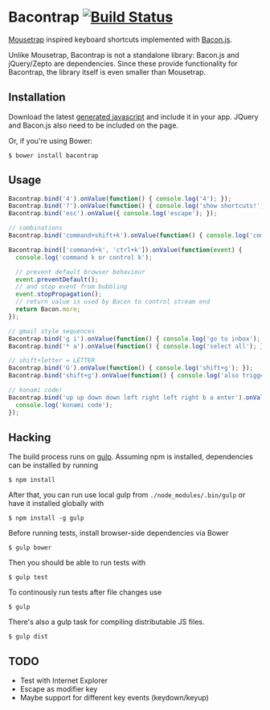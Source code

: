 # Bacontrap [![Build Status](https://travis-ci.org/lautis/bacontrap.png?branch=master)](https://travis-ci.org/lautis/bacontrap)

[Mousetrap](https://github.com/ccampbell/mousetrap) inspired keyboard
shortcuts implemented with [Bacon.js](https://github.com/raimohanska/bacon.js).

Unlike Mousetrap, Bacontrap is not a standalone library: Bacon.js and
jQuery/Zepto are dependencies. Since these provide functionality for
Bacontrap, the library itself is even smaller than Mousetrap.

## Installation

Download the latest [generated
javascript](https://github.com/lautis/bacontrap/raw/master/bacontrap.js) and
include it in your app. JQuery and Bacon.js also need to be included on the page.

Or, if you're using Bower:

    $ bower install bacontrap

## Usage

```javascript
Bacontrap.bind('4').onValue(function() { console.log('4'); });
Bacontrap.bind('?').onValue(function() { console.log('show shortcuts!'); });
Bacontrap.bind('esc').onValue({ console.log('escape'); });

// combinations
Bacontrap.bind('command+shift+k').onValue(function() { console.log('command shift k'); });

Bacontrap.bind(['command+k', 'ctrl+k']).onValue(function(event) {
  console.log('command k or control k');

  // prevent default browser behaviour
  event.preventDefault();
  // and stop event from bubbling
  event.stopPropagation();
  // return value is used by Bacon to control stream end
  return Bacon.more;
});

// gmail style sequences
Bacontrap.bind('g i').onValue(function() { console.log('go to inbox'); });
Bacontrap.bind('* a').onValue(function() { console.log('select all'); });

// shift+letter = LETTER
Bacontrap.bind('G').onValue(function() { console.log('shift+g'); });
Bacontrap.bind('shift+g').onValue(function() { console.log('also triggered'); });

// konami code!
Bacontrap.bind('up up down down left right left right b a enter').onValue(function() {
  console.log('konami code');
});
```

## Hacking

The build process runs on [gulp](http://gulpjs.com). Assuming npm is installed,
dependencies can be installed by running

    $ npm install

After that, you can run use local gulp from `./node_modules/.bin/gulp` or
have it installed globally with

    $ npm install -g gulp

Before running tests, install browser-side dependencies via Bower

    $ gulp bower

Then you should be able to run tests with

    $ gulp test

To continously run tests after file changes use

    $ gulp

There's also a gulp task for compiling distributable JS files.

    $ gulp dist

## TODO

* Test with Internet Explorer
* Escape as modifier key
* Maybe support for different key events (keydown/keyup)
